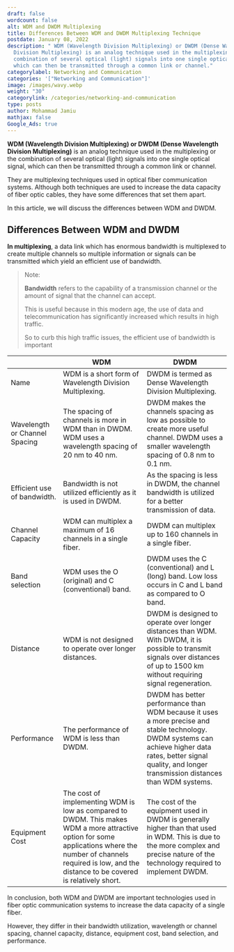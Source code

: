 ```yaml
---
draft: false
wordcount: false
alt: WDM and DWDM Multiplexing
title: Differences Between WDM and DWDM Multiplexing Technique
postdate: January 08, 2022
description: " WDM (Wavelength Division Multiplexing) or DWDM (Dense Wavelength
  Division Multiplexing) is an analog technique used in the multiplexing or the
  combination of several optical (light) signals into one single optical signal
  which can then be transmitted through a common link or channel."
categorylabel: Networking and Communication
categories: '["Networking and Communication"]'
image: /images/wavy.webp
weight: "30"
categorylink: /categories/networking-and-communication
type: posts
author: Mohammad Jamiu
mathjax: false
Google_Ads: true
---
```

**WDM (Wavelength Division Multiplexing) or DWDM (Dense Wavelength Division Multiplexing)** is an analog technique used in the multiplexing or the combination of several optical (light) signals into one single optical signal, which can then be transmitted through a common link or channel.

They are multiplexing techniques used in optical fiber communication systems. Although both techniques are used to increase the data capacity of fiber optic cables, they have some differences that set them apart.

In this article, we will discuss the differences between WDM and DWDM.

## Differences Between WDM and DWDM

**In multiplexing**, a data link which has enormous bandwidth is multiplexed to create multiple channels so multiple information or signals can be transmitted which yield an efficient use of bandwidth.

> Note:
>
> **Bandwidth** refers to the capability of a transmission channel or the amount of signal that the channel can accept.
>
> This is useful because in this modern age, the use of data and telecommunication has significantly increased which results in high traffic.
>
> So to curb this high traffic issues, the efficient use of bandwidth is important

|                               | WDM                                                                                                                                                                                                                      | DWDM                                                                                                                                                                                                              |
| ----------------------------- | ------------------------------------------------------------------------------------------------------------------------------------------------------------------------------------------------------------------------ | ----------------------------------------------------------------------------------------------------------------------------------------------------------------------------------------------------------------- |
| Name                          | WDM is a short form of Wavelength Division Multiplexing.                                                                                                                                                                 | DWDM is termed as Dense Wavelength Division Multiplexing.                                                                                                                                                         |
| Wavelength or Channel Spacing | The spacing of channels is more in WDM than in DWDM. WDM uses a wavelength spacing of 20 nm to 40 nm.                                                                                                                    | DWDM makes the channels spacing as low as possible to create more useful channel. DWDM uses a smaller wavelength spacing of 0.8 nm to 0.1 nm.                                                                     |
| Efficient use of bandwidth.   | Bandwidth is not utilized efficiently as it is used in DWDM.                                                                                                                                                             | As the spacing is less in DWDM, the channel bandwidth is utilized for a better transmission of data.                                                                                                              |
| Channel Capacity              | WDM can multiplex a maximum of 16 channels in a single fiber.                                                                                                                                                            | DWDM can multiplex up to 160 channels in a single fiber.                                                                                                                                                          |
| Band selection                | WDM uses the O (original) and C (conventional) band.                                                                                                                                                                     | DWDM uses the C (conventional) and L (long) band. Low loss occurs in C and L band as compared to O band.                                                                                                          |
| Distance                      | WDM is not designed to operate over longer distances.                                                                                                                                                                    | DWDM is designed to operate over longer distances than WDM. With DWDM, it is possible to transmit signals over distances of up to 1500 km without requiring signal regeneration.                                  |
| Performance                   | The performance of WDM is less than DWDM.                                                                                                                                                                                | DWDM has better performance than WDM because it uses a more precise and stable technology. DWDM systems can achieve higher data rates, better signal quality, and longer transmission distances than WDM systems. |
| Equipment Cost                | The cost of implementing WDM is low as compared to DWDM. This makes WDM a more attractive option for some applications where the number of channels required is low, and the distance to be covered is relatively short. | The cost of the equipment used in DWDM is generally higher than that used in WDM. This is due to the more complex and precise nature of the technology required to implement DWDM.                                |



In conclusion, both WDM and DWDM are important technologies used in fiber optic communication systems to increase the data capacity of a single fiber. 

However, they differ in their bandwidth utilization, wavelength or channel spacing, channel capacity, distance, equipment cost, band selection, and performance.